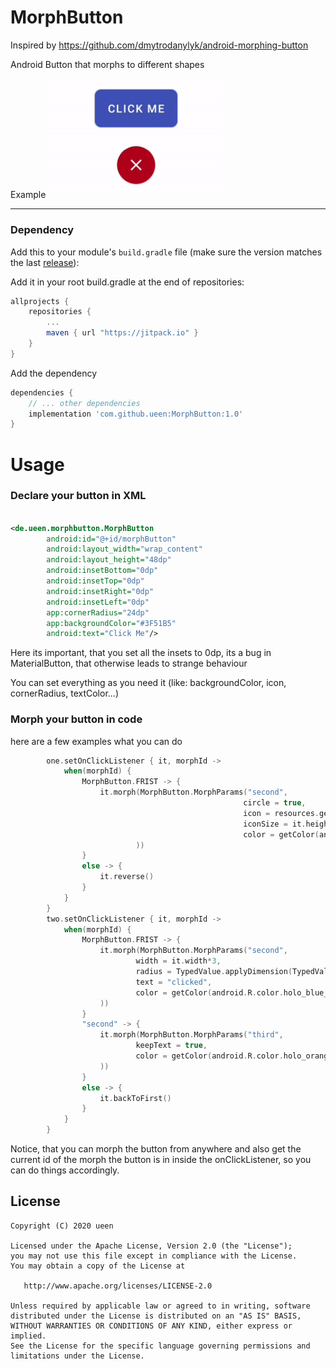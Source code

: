 # MorphButton

Inspired by https://github.com/dmytrodanylyk/android-morphing-button

Android Button that morphs to different shapes

Example
<img src="ex1.gif" width="280"/>

---

### Dependency

Add this to your module's `build.gradle` file (make sure the version matches the last [release](https://github.com/ueen/MorphButton/releases/latest)):

Add it in your root build.gradle at the end of repositories:

```gradle
allprojects {
	repositories {
		...
		maven { url "https://jitpack.io" }
	}
}
```

Add the dependency
```gradle
dependencies {
    // ... other dependencies
    implementation 'com.github.ueen:MorphButton:1.0'
}
```

# Usage

### Declare your button in XML

```xml

<de.ueen.morphbutton.MorphButton
        android:id="@+id/morphButton"
        android:layout_width="wrap_content"
        android:layout_height="48dp"
        android:insetBottom="0dp"
        android:insetTop="0dp"
        android:insetRight="0dp"
        android:insetLeft="0dp"
        app:cornerRadius="24dp"
        app:backgroundColor="#3F51B5"
        android:text="Click Me"/>
```

Here its important, that you set all the insets to 0dp, its a bug in MaterialButton, that otherwise leads to strange behaviour

You can set everything as you need it (like: backgroundColor, icon, cornerRadius, textColor...)

### Morph your button in code

here are a few examples what you can do

```kotlin
        one.setOnClickListener { it, morphId ->
            when(morphId) {
                MorphButton.FRIST -> {
                    it.morph(MorphButton.MorphParams("second",
                                                    circle = true,
                                                    icon = resources.getDrawable(R.drawable.ic_check_black_24dp, null),
                                                    iconSize = it.height/3*2,
                                                    color = getColor(android.R.color.holo_green_light)
                            ))
                }
                else -> {
                    it.reverse()
                }
            }
        }
        two.setOnClickListener { it, morphId ->
            when(morphId) {
                MorphButton.FRIST -> {
                    it.morph(MorphButton.MorphParams("second",
                            width = it.width*3,
                            radius = TypedValue.applyDimension(TypedValue.COMPLEX_UNIT_DIP, 8f, resources.displayMetrics).toInt(),
                            text = "clicked",
                            color = getColor(android.R.color.holo_blue_bright)
                    ))
                }
                "second" -> {
                    it.morph(MorphButton.MorphParams("third",
                            keepText = true,
                            color = getColor(android.R.color.holo_orange_light)
                    ))
                }
                else -> {
                    it.backToFirst()
                }
            }
        }

```
Notice, that you can morph the button from anywhere and also get the current id of the morph the button is in inside the onClickListener, so you can do things accordingly.



License
-------

    Copyright (C) 2020 ueen

    Licensed under the Apache License, Version 2.0 (the "License");
    you may not use this file except in compliance with the License.
    You may obtain a copy of the License at

       http://www.apache.org/licenses/LICENSE-2.0

    Unless required by applicable law or agreed to in writing, software
    distributed under the License is distributed on an "AS IS" BASIS,
    WITHOUT WARRANTIES OR CONDITIONS OF ANY KIND, either express or implied.
    See the License for the specific language governing permissions and
    limitations under the License.
